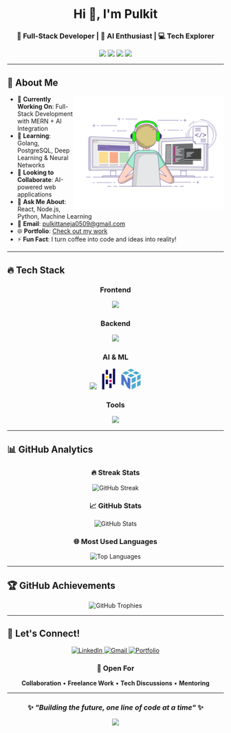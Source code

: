 <div align="center">
  
# Hi 👋, I'm Pulkit

### 🚀 Full-Stack Developer | 🤖 AI Enthusiast | 💻 Tech Explorer

<img src="https://readme-typing-svg.herokuapp.com?font=Fira+Code&size=22&duration=3000&pause=1000&color=FF6EC7&center=true&vCenter=true&width=600&lines=Full-Stack+Developer+%F0%9F%92%BB;MERN+Stack+Enthusiast+%E2%9A%A1;AI+%26+ML+Explorer+%F0%9F%A4%96;Open+Source+Contributor+%F0%9F%8C%9F;Building+Amazing+Projects+%F0%9F%9A%80" />

<img src="https://komarev.com/ghpvc/?username=pulkittaneja09&color=blueviolet&style=for-the-badge&label=PROFILE+VIEWS" />
<img src="https://img.shields.io/github/followers/pulkittaneja09?label=FOLLOWERS&style=for-the-badge&color=blue" />
<img src="https://img.shields.io/github/stars/pulkittaneja09?label=STARS&style=for-the-badge&color=yellow" />

</div>

---

## 🎯 About Me

<img align="right" alt="Coding" width="350" src="https://raw.githubusercontent.com/devSouvik/devSouvik/master/gif3.gif">

- 🔭 **Currently Working On**: Full-Stack Development with MERN + AI Integration
- 🌱 **Learning**: Golang, PostgreSQL, Deep Learning & Neural Networks
- 👯 **Looking to Collaborate**: AI-powered web applications
- 💬 **Ask Me About**: React, Node.js, Python, Machine Learning
- 📧 **Email**: pulkittaneja0509@gmail.com
- 🌐 **Portfolio**: [Check out my work](https://portfolio-website-pi-blush-92.vercel.app/)
- ⚡ **Fun Fact**: I turn coffee into code and ideas into reality!

---

## 🔥 Tech Stack

<div align="center">

### Frontend
<img src="https://skillicons.dev/icons?i=html,css,js,ts,react,nextjs,tailwind,sass&theme=dark" />

### Backend
<img src="https://skillicons.dev/icons?i=nodejs,express,python,go,mongodb,postgresql,mysql,redis&theme=dark" />

### AI & ML
<img src="https://skillicons.dev/icons?i=python,tensorflow,opencv&theme=dark" />
<img src="https://raw.githubusercontent.com/devicons/devicon/master/icons/pandas/pandas-original.svg" alt="pandas" width="48" height="48"/>
<img src="https://raw.githubusercontent.com/devicons/devicon/master/icons/numpy/numpy-original.svg" alt="numpy" width="48" height="48"/>

### Tools
<img src="https://skillicons.dev/icons?i=git,github,docker,linux,vscode,postman&theme=dark" />

</div>

---

## 📊 GitHub Analytics

<div align="center">

### 🔥 Streak Stats
<img src="https://github-readme-streak-stats.herokuapp.com?user=pulkittaneja09&theme=tokyonight&border_radius=10&date_format=M%20j%5B,%20Y%5D" alt="GitHub Streak" />

### 📈 GitHub Stats
<img src="https://github-readme-stats.vercel.app/api?username=pulkittaneja09&show_icons=true&include_all_commits=true&count_private=true&theme=tokyonight&border_radius=10&cache_seconds=86400" alt="GitHub Stats" />

### 🌐 Most Used Languages
<img src="https://github-readme-stats.vercel.app/api/top-langs/?username=pulkittaneja09&layout=compact&theme=tokyonight&border_radius=10" alt="Top Languages" />

</div>

---

## 🏆 GitHub Achievements

<div align="center">
  <img src="https://github-profile-trophy.vercel.app/?username=pulkittaneja09&theme=tokyonight&no-frame=true&column=6&margin-w=15&margin-h=15" alt="GitHub Trophies" />
</div>



---

## 🤝 Let's Connect!

<div align="center">

<a href="https://www.linkedin.com/in/pulkit-taneja-627437366" target="_blank">
  <img src="https://img.shields.io/badge/LinkedIn-0077B5?style=for-the-badge&logo=linkedin&logoColor=white" alt="LinkedIn" />
</a>
<a href="mailto:pulkittaneja0509@gmail.com">
  <img src="https://img.shields.io/badge/Gmail-D14836?style=for-the-badge&logo=gmail&logoColor=white" alt="Gmail" />
</a>
<a href="https://portfolio-website-pi-blush-92.vercel.app/" target="_blank">
  <img src="https://img.shields.io/badge/Portfolio-FF5722?style=for-the-badge&logo=google-chrome&logoColor=white" alt="Portfolio" />
</a>

### 💼 Open For
**Collaboration** • **Freelance Work** • **Tech Discussions** • **Mentoring**

</div>

---

<div align="center">

### ✨ *"Building the future, one line of code at a time"* ✨

<img src="https://capsule-render.vercel.app/api?type=waving&color=gradient&height=100&section=footer&text=Thanks%20for%20visiting!&fontSize=16&fontColor=white&animation=twinkling&fontAlignY=35"/>

</div>
